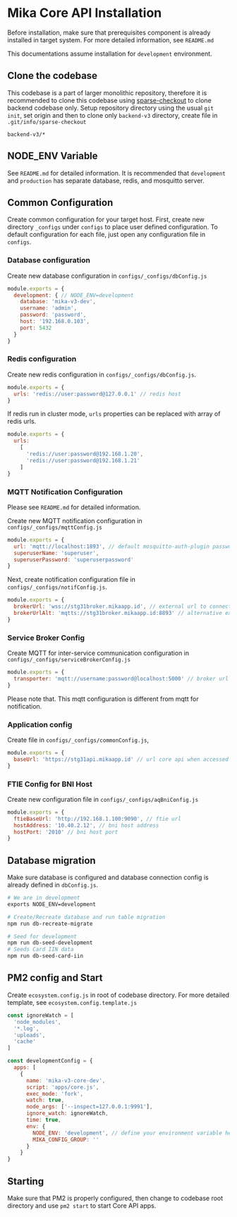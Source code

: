# Mika Core API Installation
Before installation, make sure that prerequisites component is already installed in 
target system. For more detailed information, see `README.md`

This documentations assume installation for `development` environment.

## Clone the codebase
This codebase is a part of larger monolithic repository, therefore it is recommended to clone this codebase using [sparse-checkout](https://medium.com/@atulsingh0/git-use-sparse-checkout-pull-specific-folder-from-repository-1091b2da52bf) to clone backend codebase only.
Setup repository directory using the usual `git init`, set origin and then to clone only `backend-v3` directory, create file in `.git/info/sparse-checkout`
```
backend-v3/*
```
## NODE_ENV Variable
See `README.md` for detailed information.
It is recommended that `development` and `production` has separate database, redis, and mosquitto server.

## Common Configuration
Create common configuration for your target host. 
First, create new directory `_configs` under `configs` to place user defined configuration.
To default configuration for each file, just open any configuration file in `configs`.

### Database configuration
Create new database configuration in `configs/_configs/dbConfig.js`
```js
module.exports = {
  development: { // NODE_ENV=development
    database: 'mika-v3-dev',
    username: 'admin',
    password: 'password',
    host: '192.168.0.103',
    port: 5432  
  }
}
```
### Redis configuration
Create new redis configuration in `configs/_configs/dbConfig.js`.
```js
module.exports = {
  urls: 'redis://user:password@127.0.0.1' // redis host
}
```
If redis run in cluster mode, `urls` properties can be replaced with array
of redis urls.
```js
module.exports = {
  urls: 
    [
      'redis://user:password@192.168.1.20',
      'redis://user:password@192.168.1.21'
    ]
}
```
### MQTT Notification Configuration
Please see `README.md` for detailed information.

Create new MQTT notification configuration in `configs/_configs/mqttConfig.js`
```js
module.exports = {
  url: 'mqtt://localhost:1893', // default mosquitto-auth-plugin password
  superuserName: 'superuser',
  superuserPassword: 'superuserpassword'
}
```
Next, create notification configuration file in `configs/_configs/notifConfig.js`.
```js
module.exports = {
  brokerUrl: 'wss://stg31broker.mikaapp.id', // external url to connect to notif mqtt broker
  brokerUrlAlt: 'mqtts://stg31broker.mikaapp.id:8893' // alternative external url to connect to notif mqtt broker
}
```
### Service Broker Config
Create MQTT for inter-service communication configuration in `configs/_configs/serviceBrokerConfig.js`
```js
module.exports = {
  transporter: 'mqtt://username:password@localhost:5000' // broker url
}
```
Please note that. This mqtt configuration is different from mqtt for notification.

### Application config
Create file in `configs/_configs/commonConfig.js`,
```js
module.exports = {
  baseUrl: 'https://stg31api.mikaapp.id' // url core api when accessed externally
}
```

### FTIE Config for BNI Host
Create new configuration file in `configs/_configs/aqBniConfig.js`
```js
module.exports = {
  ftieBaseUrl: 'http://192.168.1.100:9090', // ftie url
  hostAddress: '10.40.2.12', // bni host address
  hostPort: '2010' // bni host port
}
```

## Database migration
Make sure database is configured and database connection config is already defined
in `dbConfig.js`.
```bash
# We are in development
exports NODE_ENV=development 

# Create/Recreate database and run table migration
npm run db-recreate-migrate

# Seed for development
npm run db-seed-development
# Seeds Card IIN data
npm run db-seed-card-iin
```
## PM2 config and Start
Create `ecosystem.config.js` in root of codebase directory. For more detailed template,
see `ecosystem.config.template.js`
```js
const ignoreWatch = [
  'node_modules',
  '*.log',
  'uploads',
  'cache'
]

const developmentConfig = {
  apps: [
    {
      name: 'mika-v3-core-dev',
      script: 'apps/core.js',
      exec_mode: 'fork',
      watch: true,
      node_args: ['--inspect=127.0.0.1:9991'],
      ignore_watch: ignoreWatch,
      time: true,
      env: {
        NODE_ENV: 'development', // define your environment variable here
        MIKA_CONFIG_GROUP: ''
      }
    }
}
```

## Starting
Make sure that PM2 is properly configured, then change to codebase root directory
and use `pm2 start` to start Core API apps.


